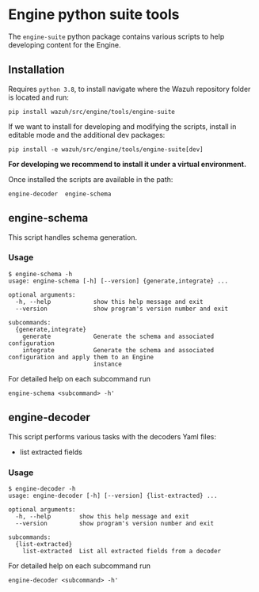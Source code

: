 # Engine python suite tools

The `engine-suite` python package contains various scripts to help developing content for the Engine.

## Installation
Requires `python 3.8`, to install navigate where the Wazuh repository folder is located and run:
```
pip install wazuh/src/engine/tools/engine-suite
```
If we want to install for developing and modifying the scripts, install in editable mode and the additional dev packages:
```
pip install -e wazuh/src/engine/tools/engine-suite[dev]
```
**For developing we recommend to install it under a virtual environment.**

Once installed the scripts are available in the path:
```
engine-decoder  engine-schema  
```
## engine-schema
This script handles schema generation.

### Usage
```
$ engine-schema -h
usage: engine-schema [-h] [--version] {generate,integrate} ...

optional arguments:
  -h, --help            show this help message and exit
  --version             show program's version number and exit

subcommands:
  {generate,integrate}
    generate            Generate the schema and associated configuration
    integrate           Generate the schema and associated configuration and apply them to an Engine
                        instance

```

For detailed help on each subcommand run 
```
engine-schema <subcommand> -h'
```

## engine-decoder
This script performs various tasks with the decoders Yaml files:
- list extracted fields

### Usage
```
$ engine-decoder -h
usage: engine-decoder [-h] [--version] {list-extracted} ...

optional arguments:
  -h, --help        show this help message and exit
  --version         show program's version number and exit

subcommands:
  {list-extracted}
    list-extracted  List all extracted fields from a decoder

```

For detailed help on each subcommand run 
```
engine-decoder <subcommand> -h'
```
